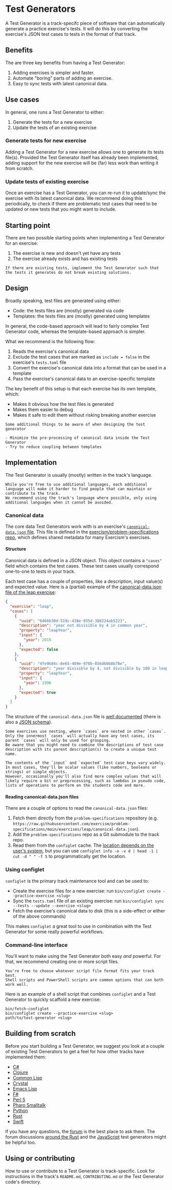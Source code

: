 # Test Generators

A Test Generator is a track-specifc piece of software that can automatically generate a practice exercise's tests.
It will do this by converting the exercise's JSON test cases to tests in the format of that track.

## Benefits

The are three key benefits from having a Test Generator:

1. Adding exercises is simpler and faster.
2. Automate "boring" parts of adding an exercise.
3. Easy to sync tests with latest canonical data.

## Use cases

In general, one runs a Test Generator to either:

1. Generate the tests for a new exercise
2. Update the tests of an existing exercise

### Generate tests for new exercise

Adding a Test Generator for a new exercise allows one to generate its tests file(s).
Provided the Test Generator itself has already been implemented, adding support for the new exercise will be (far) less work than writing it from scratch.

### Update tests of existing exercise

Once an exercise has a Test Generator, you can re-run it to update/sync the exercise with its latest canonical data.
We recommend doing this periodically, to check if there are problematic test cases that need to be updated or new tests that you might want to include.

## Starting point

There are two possible starting points when implementing a Test Generator for an exercise:

1. The exercise is new and doesn't yet have any tests
2. The exercise already exists and has existing tests

```exercism/caution
If there are existing tests, implement the Test Generator such that the tests it generates do not break existing solutions.
```

## Design

Broadly speaking, test files are generated using either:

- Code: the tests files are (mostly) generated via code
- Templates: the tests files are (mostly) generated using templates

In general, the code-based approach will lead to fairly complex Test Generator code, whereas the template-based approach is simpler.

What we recommend is the following flow:

1. Reads the exercise's canonical data
2. Exclude the test cases that are marked as `include = false` in the exercise's `tests.toml` file
3. Convert the exercise's canonical data into a format that can be used in a template
4. Pass the exercise's canonical data to an exercise-specific template

The key benefit of this setup is that each exercise has its own template, which:

- Makes it obvious how the test files is generated
- Makes them easier to debug
- Makes it safe to edit them without risking breaking another exercise

```exercism/caution
Some additional things to be aware of when designing the test generator

- Minimize the pre-processing of canonical data inside the Test Generator
- Try to reduce coupling between templates
```

## Implementation

The Test Generator is usually (mostly) written in the track's language.

```exercism/caution
While you're free to use additional languages, each additional language will make it harder to find people that can maintain or contribute to the track.
We recommend using the track's language where possible, only using additional languages when it cannot be avoided.
```

### Canonical data

The core data Test Generators work with is an exercise's [`canonical-data.json` file](https://github.com/exercism/problem-specifications?tab=readme-ov-file#test-data-canonical-datajson).
This file is defined in the [exercism/problem-specifications repo](https://github.com/exercism/problem-specifications), which defines shared metadata for many Exercism's exercises.

#### Structure

Canonical data is defined in a JSON object.
This object contains a `"cases"` field which contains the test cases.
These test cases usually correspond one-to-one to tests in your track.

Each test case has a couple of properties, like a description, input value(s) and expected value.
Here is a (partial) example of the [canonical-data.json file of the leap exercise](https://github.com/exercism/problem-specifications/blob/main/exercises/leap/canonical-data.json):

```json
{
  "exercise": "leap",
  "cases": [
    {
      "uuid": "6466b30d-519c-438e-935d-388224ab5223",
      "description": "year not divisible by 4 in common year",
      "property": "leapYear",
      "input": {
        "year": 2015
      },
      "expected": false
    },
    {
      "uuid": "4fe9b84c-8e65-489e-970b-856d60b8b78e",
      "description": "year divisible by 4, not divisible by 100 in leap year",
      "property": "leapYear",
      "input": {
        "year": 1996
      },
      "expected": true
    }
  ]
}
```

The structure of the `canonical-data.json` file is [well documented](https://github.com/exercism/problem-specifications?tab=readme-ov-file#test-data-canonical-datajson) (there is also a [JSON schema](https://github.com/exercism/problem-specifications/blob/main/canonical-data.schema.json)).

```exercism/caution
Some exercises use nesting, where `cases` are nested in other `cases`.
Only the innermost `cases` will actually have any test cases, its parent `cases` will only be used for grouping.
Be aware that you might need to combine the descriptions of test case description with its parent description(s) to create a unique test name.
```

```exercism/caution
The contents of the `input` and `expected` test case keys vary widely.
In most cases, they'll be scalar values (like numbers, booleans or strings) or simple objects.
However, occasionally you'll also find more complex values that will likely require a bit or preprocessing, such as lambdas in pseudo code, lists of operations to perform on the students code and more.
```

#### Reading canonical-data.json files

There are a couple of options to read the `canonical-data.json` files:

1. Fetch them directly from the `problem-specifications` repository (e.g. `https://raw.githubusercontent.com/exercism/problem-specifications/main/exercises/leap/canonical-data.json`).
2. Add the `problem-specifications` repo as a Git submodule to the track repo.
3. Read them from the `configlet` cache.
   The [location depends on the user's system](https://nim-lang.org/docs/osappdirs.html#getCacheDir), but you can use `configlet info -o -v d | head -1 | cut -d " " -f 5` to programmatically get the location.

### Using configlet

`configlet` is the primary track maintenance tool and can be used to:

- Create the exercise files for a new exercise: run `bin/configlet create --practice-exercise <slug>`
- Sync the `tests.toml` file of an existing exercise: run `bin/configlet sync --tests --update --exercise <slug>`
- Fetch the exercise's canonical data to disk (this is a side-effect or either of the above commands)

This makes `configlet` a great tool to use in combination with the Test Generator for some really powerful workflows.

### Command-line interface

You'll want to make using the Test Generator both easy _and_ powerful.
For that, we recommend creating one or more script files.

```exercism/note
You're free to choose whatever script file format fits your track best.
Shell scripts and PowerShell scripts are common options that can both work well.
```

Here is an example of a shell script that combines `configlet` and a Test Generator to quickly scaffold a new exercise:

```shell
bin/fetch-configlet
bin/configlet create --practice-exercise <slug>
path/to/test-generator <slug>
```

## Building from scratch

Before you start building a Test Generator, we suggest you look at a couple of existing Test Generators to get a feel for how other tracks have implemented them:

- [C#](https://github.com/exercism/csharp/blob/main/docs/GENERATORS.md)
- [Clojure](https://github.com/exercism/clojure/blob/main/generator.clj)
- [Common Lisp](https://github.com/exercism/common-lisp/blob/main/bin/lisp_exercise_generator.py)
- [Crystal](https://github.com/exercism/crystal/tree/main/test-generator)
- [Emacs Lisp](https://github.com/exercism/emacs-lisp/blob/main/tools/practice-exercise-generator.el)
- [F#](https://github.com/exercism/fsharp/blob/main/docs/GENERATORS.md)
- [Perl 5](https://github.com/exercism/perl5/tree/main/t/generator)
- [Pharo Smalltalk](https://github.com/exercism/pharo-smalltalk/blob/main/dev/src/ExercismDev/ExercismGenerator.class.st)
- [Python](https://github.com/exercism/python/blob/main/docs/GENERATOR.md)
- [Rust](https://github.com/exercism/rust/blob/main/docs/CONTRIBUTING.md#creating-a-new-exercise)
- [Swift](https://github.com/exercism/swift/tree/main/generator)

If you have any questions, the [forum](https://forum.exercism.org/c/exercism/building-exercism/125) is the best place to ask them.
The forum discussions [around the Rust](https://forum.exercism.org/t/advice-for-writing-a-test-generator/7178) and the [JavaScript](https://forum.exercism.org/t/test-generators-for-tracks/10615) test generators might be helpful too.

## Using or contributing

How to use or contribute to a Test Generator is track-specific.
Look for instructions in the track's `README.md`, `CONTRIBUTING.md` or the Test Generator code's directory.

```

```
